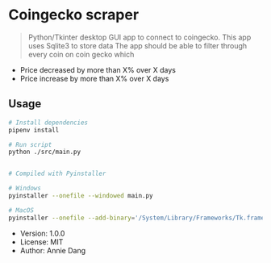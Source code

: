 # Coingecko scraper

> Python/Tkinter desktop GUI app to connect to coingecko. This app uses Sqlite3 to store data
The app should be able to filter through every coin on coin gecko which 
- Price decreased by  more than X% over X days
- Price increase by more than   X% over X days
## Usage

```bash
# Install dependencies
pipenv install

# Run script
python ./src/main.py


# Compiled with Pyinstaller

# Windows
pyinstaller --onefile --windowed main.py

# MacOS
pyinstaller --onefile --add-binary='/System/Library/Frameworks/Tk.framework/Tk':'tk' --add-binary='/System/Library/Frameworks/Tcl.framework/Tcl':'tcl' main.py
```

- Version: 1.0.0
- License: MIT
- Author: Annie Dang
